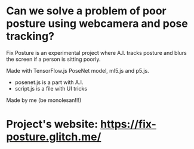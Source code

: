 Can we solve a problem of poor posture using webcamera and pose tracking?
==========================================================================
Fix Posture is an experimental project where A.I. tracks posture and blurs the screen if a person is sitting poorly.

Made with TensorFlow.js PoseNet model, ml5.js and p5.js.

* posenet.js is a part with A.I.
* script.js is a file with UI tricks

Made by me (be monolesan!!!)

Project's website: https://fix-posture.glitch.me/
===========
